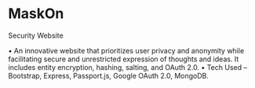 # MaskOn
Security Website

•	An innovative website that prioritizes user privacy and anonymity while facilitating secure and unrestricted expression of thoughts and ideas. It includes entity encryption, hashing, salting, and OAuth 2.0. 
•	Tech Used – Bootstrap, Express, Passport.js, Google OAuth 2.0, MongoDB.  
